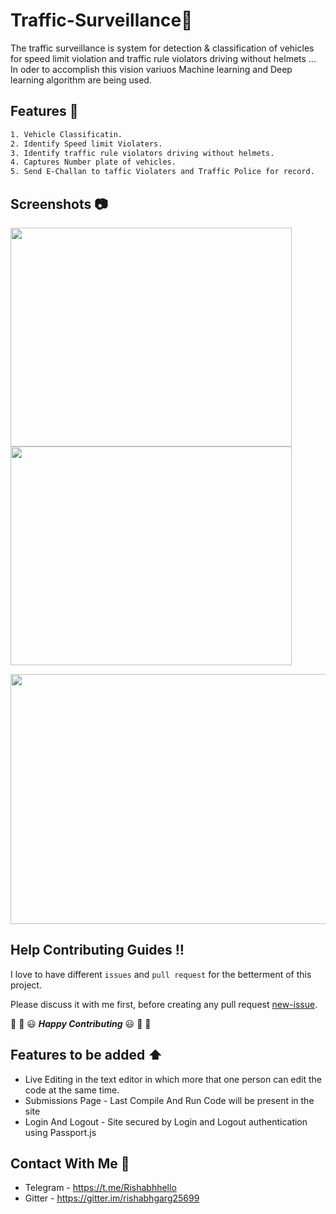 # Traffic-Surveillance:traffic_light:
The traffic surveillance is system for detection &amp; classification of vehicles for speed limit violation and traffic rule violators driving without helmets ... In oder to accomplish this vision variuos Machine learning and Deep learning algorithm are being used.


## Features :scroll:
```sh
1. Vehicle Classificatin.
2. Identify Speed limit Violaters.
3. Identify traffic rule violators driving without helmets.
4. Captures Number plate of vehicles.
5. Send E-Challan to taffic Violaters and Traffic Police for record.
```

## Screenshots :camera:
<img src="https://user-images.githubusercontent.com/69960006/133246032-e4654278-abad-4cf2-9b93-2644b11e9e20.png" width="450" height="350"/> <img src="https://user-images.githubusercontent.com/69960006/133245792-970a8cd6-391d-4bd3-8aa1-e681d8478a09.png" width="450" height="350"/>

<img src="https://user-images.githubusercontent.com/69960006/133248671-690120f9-4f16-460f-92cb-71d8bcacfc23.jpg" width="900" height="400">



## Help Contributing Guides :bangbang:

I love to have different `issues` and `pull request` for the betterment of this project.

Please discuss it with me first, before creating any pull request [new-issue](https://github.com/rishabhgarg25699/CodeBox-ONLINE_IDE/issues/new).

:tada: :confetti_ball: :smiley: _**Happy Contributing**_ :smiley: :confetti_ball: :tada:

## Features to be added :arrow_up:
- Live Editing in the text editor in which more that one person can edit the code at the same time.
- Submissions Page - Last Compile And Run Code will be present in the site
- Login And Logout - Site secured by Login and Logout authentication using Passport.js

## Contact With Me :busts_in_silhouette:

- Telegram - https://t.me/Rishabhhello
- Gitter - https://gitter.im/rishabhgarg25699
